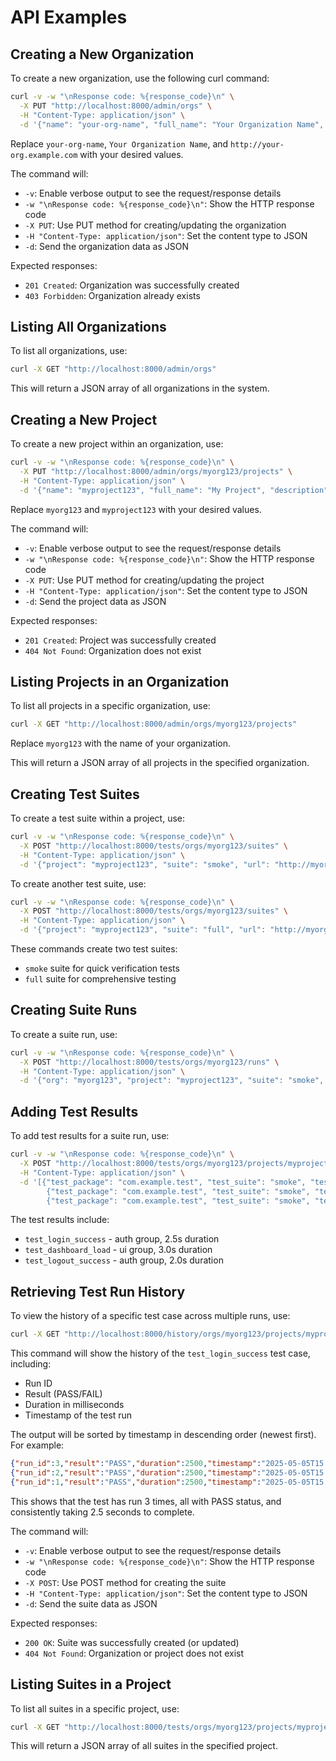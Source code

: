 # API Examples

## Creating a New Organization

To create a new organization, use the following curl command:

```bash
curl -v -w "\nResponse code: %{response_code}\n" \
  -X PUT "http://localhost:8000/admin/orgs" \
  -H "Content-Type: application/json" \
  -d '{"name": "your-org-name", "full_name": "Your Organization Name", "url": "http://your-org.example.com"}'
```

Replace `your-org-name`, `Your Organization Name`, and `http://your-org.example.com` with your desired values.

The command will:
- `-v`: Enable verbose output to see the request/response details
- `-w "\nResponse code: %{response_code}\n"`: Show the HTTP response code
- `-X PUT`: Use PUT method for creating/updating the organization
- `-H "Content-Type: application/json"`: Set the content type to JSON
- `-d`: Send the organization data as JSON

Expected responses:
- `201 Created`: Organization was successfully created
- `403 Forbidden`: Organization already exists

## Listing All Organizations

To list all organizations, use:

```bash
curl -X GET "http://localhost:8000/admin/orgs"
```

This will return a JSON array of all organizations in the system.

## Creating a New Project

To create a new project within an organization, use:

```bash
curl -v -w "\nResponse code: %{response_code}\n" \
  -X PUT "http://localhost:8000/admin/orgs/myorg123/projects" \
  -H "Content-Type: application/json" \
  -d '{"name": "myproject123", "full_name": "My Project", "description": "First project in organization", "url": "http://myproject123.example.com", "org": "myorg123"}'
```

Replace `myorg123` and `myproject123` with your desired values.

The command will:
- `-v`: Enable verbose output to see the request/response details
- `-w "\nResponse code: %{response_code}\n"`: Show the HTTP response code
- `-X PUT`: Use PUT method for creating/updating the project
- `-H "Content-Type: application/json"`: Set the content type to JSON
- `-d`: Send the project data as JSON

Expected responses:
- `201 Created`: Project was successfully created
- `404 Not Found`: Organization does not exist

## Listing Projects in an Organization

To list all projects in a specific organization, use:

```bash
curl -X GET "http://localhost:8000/admin/orgs/myorg123/projects"
```

Replace `myorg123` with the name of your organization.

This will return a JSON array of all projects in the specified organization.

## Creating Test Suites

To create a test suite within a project, use:

```bash
curl -v -w "\nResponse code: %{response_code}\n" \
  -X POST "http://localhost:8000/tests/orgs/myorg123/suites" \
  -H "Content-Type: application/json" \
  -d '{"project": "myproject123", "suite": "smoke", "url": "http://myorg123.example.com/suites/smoke", "org": "myorg123"}'
```

To create another test suite, use:

```bash
curl -v -w "\nResponse code: %{response_code}\n" \
  -X POST "http://localhost:8000/tests/orgs/myorg123/suites" \
  -H "Content-Type: application/json" \
  -d '{"project": "myproject123", "suite": "full", "url": "http://myorg123.example.com/suites/full", "org": "myorg123"}'
```

These commands create two test suites:
- `smoke` suite for quick verification tests
- `full` suite for comprehensive testing

## Creating Suite Runs

To create a suite run, use:

```bash
curl -v -w "\nResponse code: %{response_code}\n" \
  -X POST "http://localhost:8000/tests/orgs/myorg123/runs" \
  -H "Content-Type: application/json" \
  -d '{"org": "myorg123", "project": "myproject123", "suite": "smoke", "branch": "main", "run_id": 1, "status": "SUCCESS", "tstamp": "2025-05-05T15:42:00", "url": null, "commit": null, "pass_count": null, "fail_count": null, "skip_count": null, "total_count": null, "duration_sec": null, "ignore": false}'
```

## Adding Test Results

To add test results for a suite run, use:

```bash
curl -v -w "\nResponse code: %{response_code}\n" \
  -X POST "http://localhost:8000/tests/orgs/myorg123/projects/myproject123/suites/smoke/branches/main/runs/1/tests" \
  -H "Content-Type: application/json" \
  -d '[{"test_package": "com.example.test", "test_suite": "smoke", "test_case": "test_login_success", "test_config": "default", "result": "PASS", "test_group": "auth", "tstamp": "2025-05-05T15:42:01", "duration_ms": 2500, "stdout": "Login successful", "stderr": null, "error_stacktrace": null, "error_details": null, "skip_details": null},
        {"test_package": "com.example.test", "test_suite": "smoke", "test_case": "test_dashboard_load", "test_config": "default", "result": "PASS", "test_group": "ui", "tstamp": "2025-05-05T15:42:02", "duration_ms": 3000, "stdout": "Dashboard loaded successfully", "stderr": null, "error_stacktrace": null, "error_details": null, "skip_details": null},
        {"test_package": "com.example.test", "test_suite": "smoke", "test_case": "test_logout_success", "test_config": "default", "result": "PASS", "test_group": "auth", "tstamp": "2025-05-05T15:42:03", "duration_ms": 2000, "stdout": "Logout successful", "stderr": null, "error_stacktrace": null, "error_details": null, "skip_details": null}]'
```

The test results include:
- `test_login_success` - auth group, 2.5s duration
- `test_dashboard_load` - ui group, 3.0s duration
- `test_logout_success` - auth group, 2.0s duration

## Retrieving Test Run History

To view the history of a specific test case across multiple runs, use:

```bash
curl -X GET "http://localhost:8000/history/orgs/myorg123/projects/myproject123/suites/smoke/test-runs?branch=main&test_package=com.example.test&test_class=smoke&test_case=test_login_success&test_config=default" | jq -c '.[] | {run_id: .suite_run.run_id, result: .test_run.result, duration: .test_run.duration_ms, timestamp: .test_run.tstamp}' | sort -r
```

This command will show the history of the `test_login_success` test case, including:
- Run ID
- Result (PASS/FAIL)
- Duration in milliseconds
- Timestamp of the test run

The output will be sorted by timestamp in descending order (newest first). For example:

```json
{"run_id":3,"result":"PASS","duration":2500,"timestamp":"2025-05-05T15:44:01"}
{"run_id":2,"result":"PASS","duration":2500,"timestamp":"2025-05-05T15:43:01"}
{"run_id":1,"result":"PASS","duration":2500,"timestamp":"2025-05-05T15:42:01"}
```

This shows that the test has run 3 times, all with PASS status, and consistently taking 2.5 seconds to complete.

The command will:
- `-v`: Enable verbose output to see the request/response details
- `-w "\nResponse code: %{response_code}\n"`: Show the HTTP response code
- `-X POST`: Use POST method for creating the suite
- `-H "Content-Type: application/json"`: Set the content type to JSON
- `-d`: Send the suite data as JSON

Expected responses:
- `200 OK`: Suite was successfully created (or updated)
- `404 Not Found`: Organization or project does not exist

## Listing Suites in a Project

To list all suites in a specific project, use:

```bash
curl -X GET "http://localhost:8000/tests/orgs/myorg123/projects/myproject123/suites"
```

This will return a JSON array of all suites in the specified project.
